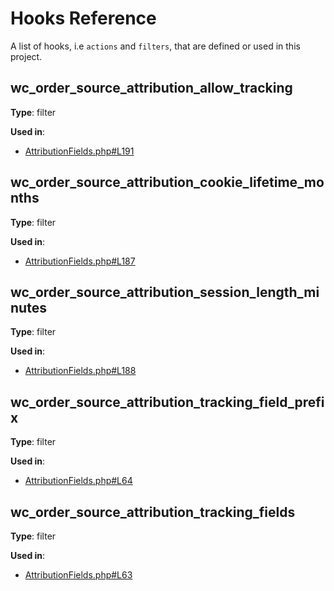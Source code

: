 # Hooks Reference

A list of hooks, i.e `actions` and `filters`, that are defined or used in this project.

## wc_order_source_attribution_allow_tracking

**Type**: filter

**Used in**:

- [AttributionFields.php#L191](https://github.com/woocommerce/woocommerce-order-source-attribution/blob/c662330881dc20bd615a7983f4932eadb4983304/src/Internal/AttributionFields.php#L191)

## wc_order_source_attribution_cookie_lifetime_months

**Type**: filter

**Used in**:

- [AttributionFields.php#L187](https://github.com/woocommerce/woocommerce-order-source-attribution/blob/c662330881dc20bd615a7983f4932eadb4983304/src/Internal/AttributionFields.php#L187)

## wc_order_source_attribution_session_length_minutes

**Type**: filter

**Used in**:

- [AttributionFields.php#L188](https://github.com/woocommerce/woocommerce-order-source-attribution/blob/c662330881dc20bd615a7983f4932eadb4983304/src/Internal/AttributionFields.php#L188)

## wc_order_source_attribution_tracking_field_prefix

**Type**: filter

**Used in**:

- [AttributionFields.php#L64](https://github.com/woocommerce/woocommerce-order-source-attribution/blob/c662330881dc20bd615a7983f4932eadb4983304/src/Internal/AttributionFields.php#L64)

## wc_order_source_attribution_tracking_fields

**Type**: filter

**Used in**:

- [AttributionFields.php#L63](https://github.com/woocommerce/woocommerce-order-source-attribution/blob/c662330881dc20bd615a7983f4932eadb4983304/src/Internal/AttributionFields.php#L63)

